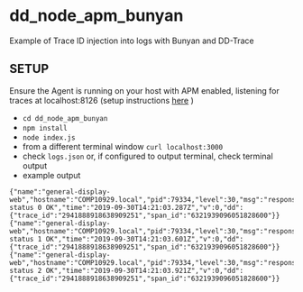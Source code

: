 # dd_node_apm_bunyan
Example of Trace ID injection into logs with Bunyan and DD-Trace


## SETUP

Ensure the Agent is running on your host with APM enabled, listening for traces at localhost:8126 (setup instructions [here](https://docs.datadoghq.com/agent/basic_agent_usage/?tab=agentv6) )

- `cd dd_node_apm_bunyan`
- `npm install`
- `node index.js`
- from a different terminal window `curl localhost:3000`
- check `logs.json` or, if configured to output terminal, check terminal output
- example output

```
{"name":"general-display-web","hostname":"COMP10929.local","pid":79334,"level":30,"msg":"response status 0 OK","time":"2019-09-30T14:21:03.287Z","v":0,"dd":{"trace_id":"2941888918638909251","span_id":"6321939096051828600"}}
{"name":"general-display-web","hostname":"COMP10929.local","pid":79334,"level":30,"msg":"response status 1 OK","time":"2019-09-30T14:21:03.601Z","v":0,"dd":{"trace_id":"2941888918638909251","span_id":"6321939096051828600"}}
{"name":"general-display-web","hostname":"COMP10929.local","pid":79334,"level":30,"msg":"response status 2 OK","time":"2019-09-30T14:21:03.921Z","v":0,"dd":{"trace_id":"2941888918638909251","span_id":"6321939096051828600"}}
```